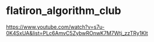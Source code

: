 # flatiron_algorithm_club
https://www.youtube.com/watch?v=s7u-0K4SxUA&list=PLc6AmvC5ZybwROnwK7M7Wtj_zzTRy1Klt
  
